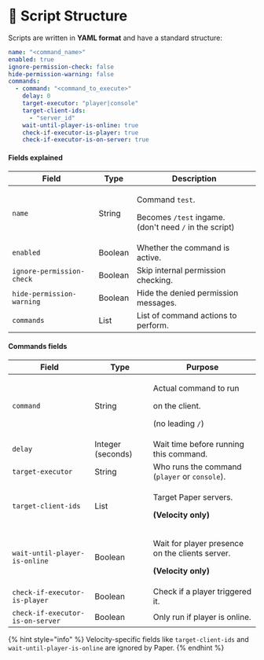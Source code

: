 # 📜 Script Structure

Scripts are written in **YAML format** and have a standard structure:

```yaml
name: "<command_name>"
enabled: true
ignore-permission-check: false
hide-permission-warning: false
commands:
  - command: "<command_to_execute>"
    delay: 0
    target-executor: "player|console"
    target-client-ids:
      - "server_id"
    wait-until-player-is-online: true
    check-if-executor-is-player: true
    check-if-executor-is-on-server: true
```

#### Fields explained

| Field                     | Type    | Description                                                                                                              |
| ------------------------- | ------- | ------------------------------------------------------------------------------------------------------------------------ |
| `name`                    | String  | <p>Command <code>test</code>. </p><p>Becomes <code>/test</code> ingame.<br>(don't need <code>/</code> in the script)</p> |
| `enabled`                 | Boolean | Whether the command is active.                                                                                           |
| `ignore-permission-check` | Boolean | Skip internal permission checking.                                                                                       |
| `hide-permission-warning` | Boolean | Hide the denied permission messages.                                                                                     |
| `commands`                | List    | List of command actions to perform.                                                                                      |

#### Commands fields

| Field                            | Type              | Purpose                                                                                       |
| -------------------------------- | ----------------- | --------------------------------------------------------------------------------------------- |
| `command`                        | String            | <p>Actual command to run </p><p>on the client.</p><p>(no leading <code>/</code>)</p>          |
| `delay`                          | Integer (seconds) | Wait time before running this command.                                                        |
| `target-executor`                | String            | Who runs the command (`player` or `console`).                                                 |
| `target-client-ids`              | List              | <p>Target Paper servers.</p><p><strong>(Velocity only)</strong> </p>                          |
| `wait-until-player-is-online`    | Boolean           | <p>Wait for player presence on the clients server.</p><p><strong>(Velocity only)</strong></p> |
| `check-if-executor-is-player`    | Boolean           | Check if a player triggered it.                                                               |
| `check-if-executor-is-on-server` | Boolean           | Only run if player is online.                                                                 |

{% hint style="info" %}
Velocity-specific fields like `target-client-ids` and `wait-until-player-is-online` are ignored by Paper.
{% endhint %}
